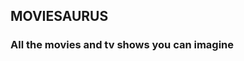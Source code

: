 ## MOVIESAURUS 

### All the movies and tv shows you can imagine

<!-- 
- This readme will have to show how to connect with backend throw the assigned port
explain what to do in our website.
explain how redux will do it's job showing or not showing things depending on user's privileges

- img: each view and variation of itself, explained.

 -->



<!-- 
MAIN WEBPAGE IDEA: moviesaurus will be a netflix of black&white movies // you'll be able to see all b&w movies stored at moviedatabase api's. Orders: you'll generate an order depending on the movie you wish to see, then, our servers will find all the options and possible video hosting sites and will send you a resopnse with all the data it has found. Making kind of a google for 'renting' movies for free.
The tagword black and white.

BACKENDCONNECT:
- PASOS A SEGUIR:
[1] actualizar orders en backend: darle fecha de inicio y final.
- se debe mostrar de una order: si está activa o no. fecha inicio, y fecha final
[2] vista de admin: tiene acceso a los endpoints que necesita el isAdmin 
[3] develop header: token & no token view. 

FRONT:
- vistas a desarrollar:
  [1] profile
  [2] modify profile data
  [3] orders
  [4] new order

REGISTER: 
- divide Birthdate into 3 input fields so we get a full birthdate:
  

- make unable to see the form as an user, instead, let's show a funny phrase or the register order form, and so we use the same css' for it.


HOME: 
-  let's make a function that returns another view with the most popular movies and some other things below the login & background
-  home user: show a couple most watched b&w movies

COMPONENTS: 
-logout button animation fix
- create a button that activates the function 'sendData' to an endpoint depending on the user ID. example: user id = 7; if user ID = 7, then we will execute the endpoints with the admin pass and privileges. 
- we can also create a function that detects the kind of data we're sending and execute a function depending on this data itself. 

-- EXTERNAL THINGS --
- develop MOVIESAURUS logo / front page
- profile: be able to modify your own sidebar
    
EXTRA FOR FREE TIME:
[1] css & js animation all data fields at register go inside the register div and then it sends the data.
[2] develop further:
                        <BrowserRouter>
                              <Routes>
                                  <Route path="/" element={<Home/>}/>
                                  <Route path="/register" element={<Register/>}/>
                                  <Route path="/login" element={<Login/>}/>
                              </Routes>
                              
                              <Routes>
                                  <Route path="/register" element={<Home/>}/>
                                  <Route path="/login" element={<Register/>}/>
                                  <Route path="/" element={<Login/>}/>
                              </Routes>
                              <Footer/>
                              </BrowserRouter>  

-->










